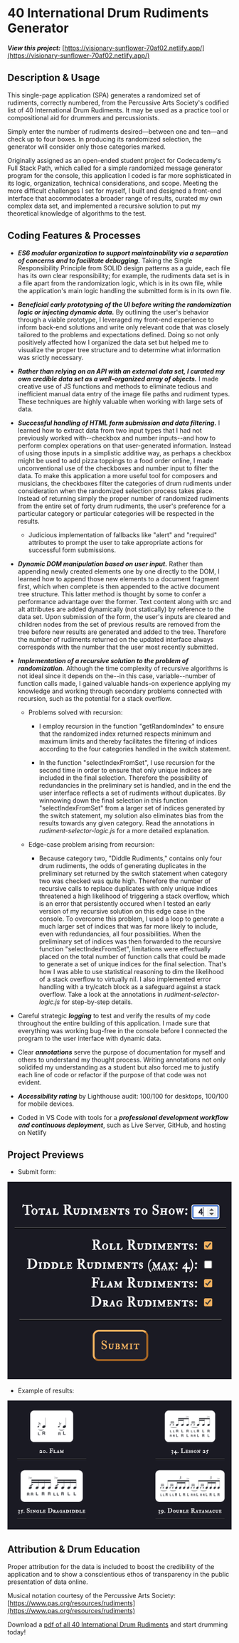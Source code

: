 # 40 International Drum Rudiments Generator

**_View this project:_** [https://visionary-sunflower-70af02.netlify.app/](https://visionary-sunflower-70af02.netlify.app/)

## Description & Usage

This single-page application (SPA) generates a randomized set of rudiments, correctly numbered, from the Percussive Arts Society's codified list of 40 International Drum Rudiments. It may be used as a practice tool or compositional aid for drummers and percussionists.

Simply enter the number of rudiments desired—between one and ten—and check up to four boxes. In producing its randomized selection, the generator will consider only those categories marked.

Originally assigned as an open-ended student project for Codecademy's Full Stack Path, which called for a simple randomized message generator program for the console, this application I coded is far more sophisticated in its logic, organization, technical considerations, and scope. Meeting the more difficult challenges I set for myself, I built and designed a front-end interface that accommodates a broader range of results, curated my own complex data set, and implemented a recursive solution to put my theoretical knowledge of algorithms to the test.

## Coding Features & Processes

- **_ES6 modular organization to support maintainability via a separation of concerns and to facilitate debugging._** Taking the Single Responsibility Principle from SOLID design patterns as a guide, each file has its own clear responsibility; for example, the rudiments data set is in a file apart from the randomization logic, which is in its own file, while the application's main logic handling the submitted form is in its own file.

- **_Beneficial early prototyping of the UI before writing the randomization logic or injecting dynamic data._** By outlining the user's behavior through a viable prototype, I leveraged my front-end experience to inform back-end solutions and write only relevant code that was closely tailored to the problems and expectations defined. Doing so not only positively affected how I organized the data set but helped me to visualize the proper tree structure and to determine what information was srictly necessary.

- **_Rather than relying on an API with an external data set, I curated my own credible data set as a well-organized array of objects._** I made creative use of JS functions and methods to eliminate tedious and inefficient manual data entry of the image file paths and rudiment types. These techniques are highly valuable when working with large sets of data.

- **_Successful handling of HTML form submission and data filtering._** I learned how to extract data from two input types that I had not previously worked with--checkbox and number inputs--and how to perform complex operations on that user-generated information. Instead of using those inputs in a simplistic additive way, as perhaps a checkbox might be used to add pizza toppings to a food order online, I made unconventional use of the checkboxes and number input to filter the data. To make this application a more useful tool for composers and musicians, the checkboxes filter the categories of drum rudiments under consideration when the randomized selection process takes place. Instead of returning simply the proper number of randomized rudiments from the entire set of forty drum rudiments, the user's preference for a particular category or particular categories will be respected in the results.

  - Judicious implementation of fallbacks like "alert" and "required" attributes to prompt the user to take appropriate actions for successful form submissions.

- **_Dynamic DOM manipulation based on user input._** Rather than appending newly created elements one by one directly to the DOM, I learned how to append those new elements to a document fragment first, which when complete is then appended to the active document tree structure. This latter method is thought by some to confer a performance advantage over the former. Text content along with src and alt attributes are added dynamically (not statically) by reference to the data set. Upon submission of the form, the user's inputs are cleared and children nodes from the set of previous results are removed from the tree before new results are generated and added to the tree. Therefore the number of rudiments returned on the updated interface always corresponds with the number that the user most recently submitted.

- **_Implementation of a recursive solution to the problem of randomization._** Although the time complexity of recursive algorithms is not ideal since it depends on the--in this case, variable--number of function calls made, I gained valuable hands-on experience applying my knowledge and working through secondary problems connected with recursion, such as the potential for a stack overflow.

  - Problems solved with recursion:

    - I employ recursion in the function "getRandomIndex" to ensure that the randomized index returned respects minimum and maximum limits and thereby facilitates the filtering of indices according to the four categories handled in the switch statement.

    - In the function "selectIndexFromSet", I use recursion for the second time in order to ensure that only unique indices are included in the final selection. Therefore the possibility of redundancies in the preliminary set is handled, and in the end the user interface reflects a set of rudiments without duplicates. By winnowing down the final selection in this function "selectIndexFromSet" from a larger set of indices generated by the switch statement, my solution also eliminates bias from the results towards any given category. Read the annotations in _rudiment-selector-logic.js_ for a more detailed explanation.

  - Edge-case problem arising from recursion:

    - Because category two, "Diddle Rudiments," contains only four drum rudiments, the odds of generating duplicates in the preliminary set returned by the switch statement when category two was checked was quite high. Therefore the number of recursive calls to replace duplicates with only unique indices threatened a high likelihood of triggering a stack overflow, which is an error that persistently occured when I tested an early version of my recursive solution on this edge case in the console. To overcome this problem, I used a loop to generate a much larger set of indices that was far more likely to include, even with redundancies, all four possibilities. When the preliminary set of indices was then forwarded to the recursive function "selectIndexFromSet", limitations were effectually placed on the total number of function calls that could be made to generate a set of unique indices for the final selection. That's how I was able to use statistical reasoning to dim the likelihood of a stack overflow to virtually nil. I also implemented error handling with a try/catch block as a safeguard against a stack overflow. Take a look at the annotations in _rudiment-selector-logic.js_ for step-by-step details.

- Careful strategic **_logging_** to test and verify the results of my code throughout the entire building of this application. I made sure that everything was working bug-free in the console before I connected the program to the user interface with dynamic data.

- Clear **_annotations_** serve the purpose of documentation for myself and others to understand my thought process. Writing annotations not only solidifed my understanding as a student but also forced me to justify each line of code or refactor if the purpose of that code was not evident.

- **_Accessibility rating_** by Lighthouse audit: 100/100 for desktops, 100/100 for mobile devices.

- Coded in VS Code with tools for a **_professional development workflow and continuous deployment_**, such as Live Server, GitHub, and hosting on Netlify

## Project Previews

- Submit form:

![40 International Drum Rudiments Generator form preview](./src/images/Project_Preview/rudiments-generator-preview-1.png)

- Example of results:

![40 International Drum Rudiments Generator results preview](./src/images/Project_Preview/rudiments-generator-preview-2.png)

## Attribution & Drum Education

Proper attribution for the data is included to boost the credibility of the application and to show a conscientious ethos of transparency in the public presentation of data online.

Musical notation courtesy of the Percussive Arts Society: [https://www.pas.org/resources/rudiments](https://www.pas.org/resources/rudiments)

Download a [pdf of all 40 International Drum Rudiments](https://www.pas.org/docs/default-source/default-document-library/pas-drum-rudiments-2018dcccc96de1726e19ba7fff00008669d1.pdf?sfvrsn=fdbeaea5_6) and start drumming today!
